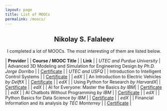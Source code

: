 ```yaml
---
layout: page
title: List of MOOCs
permalink: /moocs/
---
```

<div align="center">
  <h2><b>Nikolay S. Falaleev</b></h2>
  <p>I completed a lot of MOOCs. The most interesting of them are listed below.</p>
</div>

| __Provider__ | | __Course / MOOC Title__ | | __Link__ |
| _UTEC and Purdue University_ | | Advanced 3D Modeling and Simulation for Engineering Design _by Ph.D. Jorge Dorribo_ | | [Certificate](/static/certificates/CE-0148-2023-UTEC.INTZ_Carita.pdf) |
| _UTEC and USFQ_ | | Introduction to Intelligent Control Systems | | [Certificate](/static/certificates/CE-0197-2023-UTEC.INTZ_Carita.pdf) |
| _edX_ | | An Introduction to Electric Vehicles _by DelftX_ | | [Certificate](/static/certificates/Certificado%20DelftX%20eCARS1SPx%20_%20edX.pdf) |
| _edX_ | | Using Python for Research _by HarvardX_| | [Certificate](/static/certificates/Certificado%20HarvardX%20PH526x%20_%20edX.pdf) |
| _edX_ | | AI for Everyone: Master the Basics _by IBM_| | [Certificate](/static/certificates/Certificado%20IBM%20AI0101EN%20_%20edX.pdf) |
| _edX_ | | AI Chatbots Without Programming _by IBM_ | | [Certificate](/static/certificates/Certificado%20IBM%20CB0103EN%20_%20edX.pdf) |
| _edX_ | | Python Basics for Data Science _by IBM_ | | [Certificate](/static/certificates/Certificado%20IBM%20PY0101EN%20_%20edX.pdf) |
| _edX_ | | Financial Information and its analysis _by TEC Monterrey_ | | [Certificate](/static/certificates/Certificado%20TecdeMonterreyX%20HC_IFA.1x%20_%20edX.pdf) |


